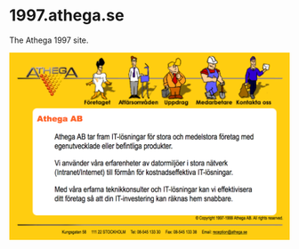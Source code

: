 # 1997.athega.se
The Athega 1997 site.

<a href="http://1997.athega.se"><img src="athega-1997.png"></a>
